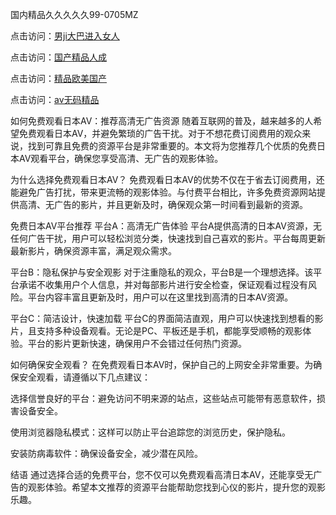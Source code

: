 
国内精品久久久久久99-0705MZ

点击访问：<a href="https://heiliaowzu4ur.pages.dev">男ji大巴进入女人</a>

点击访问：<a href="https://heiliaozj3tjd.pages.dev">国产精品人成</a>

点击访问：<a href="https://heiliaoe8ajia.pages.dev">精品欧美国产</a>

点击访问：<a href="https://heiliaoxqkkct.pages.dev">av无码精品</a>



如何免费观看日本AV：推荐高清无广告资源
随着互联网的普及，越来越多的人希望免费观看日本AV，并避免繁琐的广告干扰。对于不想花费订阅费用的观众来说，找到可靠且免费的资源平台是非常重要的。本文将为您推荐几个优质的免费日本AV观看平台，确保您享受高清、无广告的观影体验。

为什么选择免费观看日本AV？
免费观看日本AV的优势不仅在于省去订阅费用，还能避免广告打扰，带来更流畅的观影体验。与付费平台相比，许多免费资源网站提供高清、无广告的影片，并且更新及时，确保观众第一时间看到最新的资源。

免费日本AV平台推荐
平台A：高清无广告体验
平台A提供高清的日本AV资源，无任何广告干扰，用户可以轻松浏览分类，快速找到自己喜欢的影片。平台每周更新最新影片，确保资源丰富，满足观众需求。

平台B：隐私保护与安全观影
对于注重隐私的观众，平台B是一个理想选择。该平台承诺不收集用户个人信息，并对每部影片进行安全检查，保证观看过程没有风险。平台内容丰富且更新及时，用户可以在这里找到高清的日本AV资源。

平台C：简洁设计，快速加载
平台C的界面简洁直观，用户可以快速找到想看的影片，且支持多种设备观看。无论是PC、平板还是手机，都能享受顺畅的观影体验。平台的影片更新快速，确保用户不会错过任何热门资源。

如何确保安全观看？
在免费观看日本AV时，保护自己的上网安全非常重要。为确保安全观看，请遵循以下几点建议：

选择信誉良好的平台：避免访问不明来源的站点，这些站点可能带有恶意软件，损害设备安全。

使用浏览器隐私模式：这样可以防止平台追踪您的浏览历史，保护隐私。

安装防病毒软件：确保设备安全，减少潜在风险。

结语
通过选择合适的免费平台，您不仅可以免费观看高清日本AV，还能享受无广告的观影体验。希望本文推荐的资源平台能帮助您找到心仪的影片，提升您的观影乐趣。





<span style="display:none;">[Canonical link](  ）</span>
